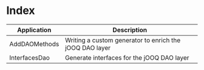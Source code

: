 # Index

| Application             | Description
| ------------------------|-------------------------------------------------------------|
| AddDAOMethods           | Writing a custom generator to enrich the jOOQ DAO layer     |
| InterfacesDao           | Generate interfaces for the jOOQ DAO layer                  |